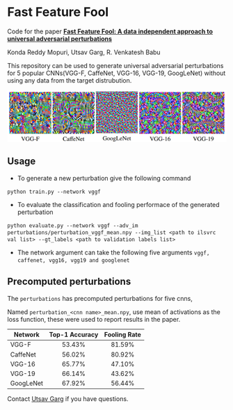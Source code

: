 # Fast Feature Fool

Code for the paper
**[Fast Feature Fool: A data independent approach to universal adversarial perturbations]()**

Konda Reddy Mopuri, Utsav Garg, R. Venkatesh Babu

This repository can be used to generate universal adversarial perturbations for 5 popular CNNs(VGG-F, CaffeNet, VGG-16, VGG-19, GoogLeNet) without using any data from the target distrubution.

![sample perturbations](misc/sample.png)

## Usage

* To generate a new perturbation give the following command
```
python train.py --network vggf
```
* To evaluate the classification and fooling performace of the generated perturbation
```
python evaluate.py --network vggf --adv_im perturbations/perturbation_vggf_mean.npy --img_list <path to ilsvrc val list> --gt_labels <path to validation labels list>
```

* The network argument can take the following five arguments `vggf, caffenet, vgg16, vgg19 and googlenet`

## Precomputed perturbations
The `perturbations` has precomputed perturbations for five cnns, 

Named `perturbation_<cnn name>_mean.npy`, use mean of activations as the loss function, these were used to report results in the paper.

| Network        | Top-1 Accuracy           | Fooling Rate  |
| ------------- |:-------------:| :-----:|
| VGG-F      | 53.43% | 81.59% |
| CaffeNet      | 56.02% | 80.92% |
| VGG-16      | 65.77%      |   47.10% |
| VGG-19      | 66.14%      |   43.62% |
| GoogLeNet | 67.92%      |    56.44% |

Contact [Utsav Garg](http://utsavgarg.github.io/) if you have questions.
